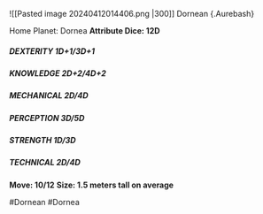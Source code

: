 ![[Pasted image 20240412014406.png |300]]
Dornean {.Aurebash}

Home Planet: Dornea
**Attribute Dice: 12D**
##### DEXTERITY 1D+1/3D+1
##### KNOWLEDGE 2D+2/4D+2
##### MECHANICAL 2D/4D
##### PERCEPTION 3D/5D
##### STRENGTH 1D/3D
##### TECHNICAL 2D/4D
**Move: 10/12**
**Size: 1.5 meters tall on average**

#Dornean #Dornea